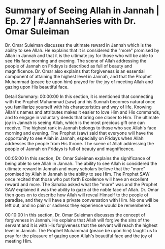 # Summary of Seeing Allah in Jannah | Ep. 27 | #JannahSeries with Dr. Omar Suleiman

Dr. Omar Suleiman discusses the ultimate reward in Jannah which is the ability to see Allah. He explains that it is considered the "more" promised by Allah in Jannah and that it is the ultimate joy for those who will be able to see His face morning and evening. The scene of Allah addressing the people of Jannah on Fridays is described as full of beauty and magnificence. Dr. Omar also explains that forgiveness is an essential component of attaining the highest level in Jannah, and that the Prophet Muhammad (peace be upon him) prayed for the joy of meeting Allah and gazing upon His beautiful face.

Detail Summary: 
00:00:00
In this section, it is mentioned that connecting with the Prophet Muhammad (saw) and his Sunnah becomes natural once you familiarize yourself with his characteristics and way of life. Knowing Allah's names and attributes makes it easier to love Him and His commands, and to engage in voluntary deeds that bring one closer to Him. The ultimate joy in Jannah is seeing Allah, which is the most precious gift one can receive. The highest rank in Jannah belongs to those who see Allah's face morning and evening. The Prophet (saw) said that everyone will have the opportunity to see Allah in Jannah, especially on Fridays when Allah addresses the people from His throne. The scene of Allah addressing the people of Jannah on Fridays is full of beauty and magnificence.

00:05:00
In this section, Dr. Omar Suleiman explains the significance of being able to see Allah in Jannah. The ability to see Allah is considered the ultimate reward in Jannah and many scholars believe that the "more" promised by Allah in Jannah is the ability to see Him. The Prophet SAW once recited that those who put forth Excellence will have an excellent reward and more. The Sahaba asked what the "more" was and the Prophet SAW explained it was the ability to gaze at the noble face of Allah. Dr. Omar then goes on to describe how Allah will reveal Himself to the people of paradise, and they will have a private conversation with Him. No one will be left out, and no pain or sadness they experience would be remembered.

00:10:00
In this section, Dr. Omar Suleiman discusses the concept of forgiveness in Jannah. He explains that Allah will forgive the sins of the servant and it is with His forgiveness that the servant will reach the highest level in Jannah. The Prophet Muhammad (peace be upon him) taught us to pray for the pleasure of gazing upon Allah's beautiful face and the joy of meeting Him.


